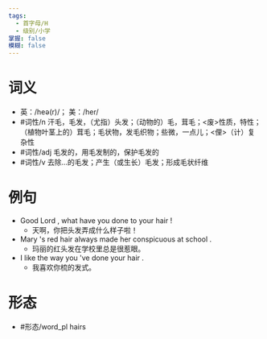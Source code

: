 ```yaml
---
tags:
  - 首字母/H
  - 级别/小学
掌握: false
模糊: false
---
```

# 词义
- 英：/heə(r)/； 美：/her/
- #词性/n  汗毛，毛发，（尤指）头发；（动物的）毛，茸毛；<废>性质，特性；（植物叶茎上的）茸毛；毛状物，发毛织物；些微，一点儿；<俚>（计）复杂性
- #词性/adj  毛发的，用毛发制的，保护毛发的
- #词性/v  去除…的毛发；产生（或生长）毛发；形成毛状纤维
# 例句
- Good Lord , what have you done to your hair !
	- 天啊，你把头发弄成什么样子啦！
- Mary 's red hair always made her conspicuous at school .
	- 玛丽的红头发在学校里总是很惹眼。
- I like the way you 've done your hair .
	- 我喜欢你梳的发式。
# 形态
- #形态/word_pl hairs
